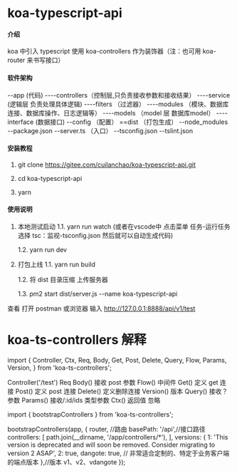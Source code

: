 <!--
 * @Description: 
 * @Author: Lanchao cui
 * @Date: 2021-07-15 16:40:49
 * @LastEditTime: 2021-08-05 19:51:52
 * @LastEditors: Lanchao cui
 * @Reference: 
-->
# koa-typescript-api

#### 介绍

koa 中引入 typescript
使用 koa-controllers 作为装饰器（注：也可用 koa-router 来书写接口）

#### 软件架构

--app (代码)
----controllers（控制层,只负责接收参数和接收结果）
----service (逻辑层 负责处理具体逻辑)
----filters （过滤器）
----modules （模块、数据库连接、数据库操作、日志逻辑等）
----models （model 层 数据库model）
----interface (数据接口)
--config （配置）
==dist （打包生成）
--node_modules
--package.json
--server.ts （入口）
--tsconfig.json
--tslint.json

#### 安装教程

1. git clone https://gitee.com/cuilanchao/koa-typescript-api.git

2. cd koa-typescript-api

3. yarn

#### 使用说明

1. 本地测试启动
   1.1. yarn run watch  (或者在vscode中 点击菜单 任务-运行任务 选择 tsc：监视-tsconfig.json 然后就可以自动生成代码)

   1.2. yarn run dev

2. 打包上线
   1.1. yarn run build

   1.2. 将 dist 目录压缩 上传服务器

   1.3. pm2 start dist/server.js --name koa-typescript-api

查看
打开 postman 或浏览器 输入 http://127.0.0.1:8888/api/v1/test

# koa-ts-controllers 解释

import {
Controller,
Ctx,
Req,
Body,
Get,
Post,
Delete,
Query,
Flow,
Params,
Version,
} from 'koa-ts-controllers';

Controller('/test')
Req
Body() 接收 post 参数
Flow() 中间件
Get() 定义 get 连接
Post() 定义 post 连接
Delete() 定义删除连接
Version() 版本
Query() 接收？参数
Params() 接收/:id/ids 类型参数
Ctx() 返回值 忽略

import { bootstrapControllers } from 'koa-ts-controllers';

bootstrapControllers(app, {
router, //路由
basePath: '/api',//接口路径
controllers: [
path.join(__dirname, '/app/controllers/*'),
],
versions: {
1: 'This version is deprecated and will soon be removed. Consider migrating to version 2 ASAP',
2: true,
dangote: true, // 非常适合定制的、特定于业务客户端的端点版本
},//版本 v1、v2、vdangote
});

